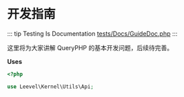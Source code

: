 # 开发指南

::: tip Testing Is Documentation
[tests/Docs/GuideDoc.php](https://github.com/hunzhiwange/framework/blob/master/tests/Docs/GuideDoc.php)
:::

这里将为大家讲解 QueryPHP 的基本开发问题，后续待完善。

**Uses**

``` php
<?php

use Leevel\Kernel\Utils\Api;
```